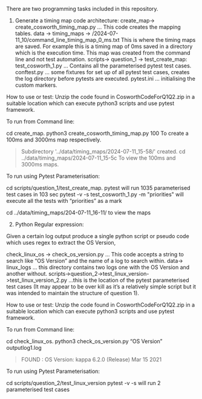 There are two programming tasks included in this repository.
1. Generate a timing map
   code architecture:
create_map-> create_cosworth_timing_map.py … This code creates the mapping tables.
data -> timing_maps -> /2024-07-11_10/command_line_timing_map_0_ms.txt
This is where the timing maps are saved. For example this is a timing map of 0ms saved in a directory which is the execution time. This map was created from the command line and not test automation.
scripts-> question_1 -> test_create_map:
test_cosworth_1.py … Contains all the parameterised pytest test cases.  
conftest.py … some fixtures for set up of all pytest test cases, creates the log directory before pytests are executed.
pytest.ini … initialising the custom markers.

How to use or test:
Unzip the code found in CosworthCodeForQ1Q2.zip in a suitable location which can execute python3 scripts and use pytest framework.

To run from Command line:

cd create_map.
python3 create_cosworth_timing_map.py 100 To create a 100ms and 3000ms map respectively.
> Subdirectory '../data/timing_maps/2024-07-11_15-58/' created.
cd ../data/timing_maps/2024-07-11_15-5c  To view the 100ms and 3000ms maps.


To run using Pytest Parameterisation:

cd scripts/question_1/test_create_map.
pytest will run 1035 parameterised test cases in 103 sec 
pytest -v -s test_cosworth_1.py -m "priorities" will execute all the tests with “priorities” as a mark

cd ../data/timing_maps/204-07-11_16-11/ to view the maps

2. Python Regular expression:

Given a certain log output produce a single python script or pseudo code which uses regex to extract the OS Version,

check_linux_os -> check_os_version.py … This code accepts a string to search like “OS Version” and the name of a log to search within.
data-> linux_logs … this directory contains two logs one with the OS Version and another without.
scripts->question_2->test_linux_version->test_linux_version_2.py …this is the location of the pytest parameterised test cases (It may appear to be over kill as it’s a relatively simple script but it was intended to maintain the structure of question 1).

How to use or test:
Unzip the code found in CosworthCodeForQ1Q2.zip in a suitable location which can execute python3 scripts and use pytest framework.

To run from Command line:

cd check_linux_os.
python3 check_os_version.py “OS Version” outputlog1.log
>FOUND : OS Version: kappa 6.2.0 (Release) Mar 15 2021

To run using Pytest Parameterisation:

cd scripts/question_2/test_linux_version
pytest -v -s will run 2 parameterised test cases 

